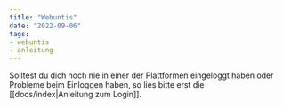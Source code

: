 ```yaml
---
title: "Webuntis"
date: "2022-09-06"
tags:
- webuntis
- anleitung
---
```

Solltest du dich noch nie in einer der Plattformen eingeloggt haben oder Probleme beim Einloggen haben, so lies bitte erst die [[docs/index|Anleitung zum Login]].